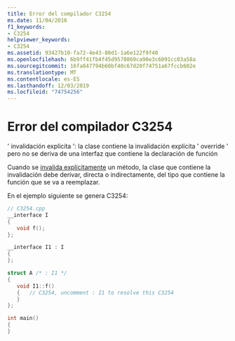 ```yaml
---
title: Error del compilador C3254
ms.date: 11/04/2016
f1_keywords:
- C3254
helpviewer_keywords:
- C3254
ms.assetid: 93427b10-fa72-4e43-80d1-1a6e122f9f40
ms.openlocfilehash: 6b9ff41fb4f45d9570869ca90e3c6091cc03a58a
ms.sourcegitcommit: 16fa847794b60bf40c67d20f74751a67fccb602e
ms.translationtype: MT
ms.contentlocale: es-ES
ms.lasthandoff: 12/03/2019
ms.locfileid: "74754256"
---
```

# <a name="compiler-error-c3254"></a>Error del compilador C3254

' invalidación explícita ': la clase contiene la invalidación explícita ' override ' pero no se deriva de una interfaz que contiene la declaración de función

Cuando se [invalida explícitamente](../../cpp/explicit-overrides-cpp.md) un método, la clase que contiene la invalidación debe derivar, directa o indirectamente, del tipo que contiene la función que se va a reemplazar.

En el ejemplo siguiente se genera C3254:

```cpp
// C3254.cpp
__interface I
{
   void f();
};

__interface I1 : I
{
};

struct A /* : I1 */
{
   void I1::f()
   {   // C3254, uncomment : I1 to resolve this C3254
   }
};

int main()
{
}
```
